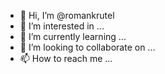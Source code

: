 - 👋 Hi, I’m @romankrutel
- 👀 I’m interested in ...
- 🌱 I’m currently learning ...
- 💞️ I’m looking to collaborate on ...
- 📫 How to reach me ...

<!---
romankrutel/romankrutel is a ✨ special ✨ repository because its `README.md` (this file) appears on your GitHub profile.
You can click the Preview link to take a look at your changes.
--->
